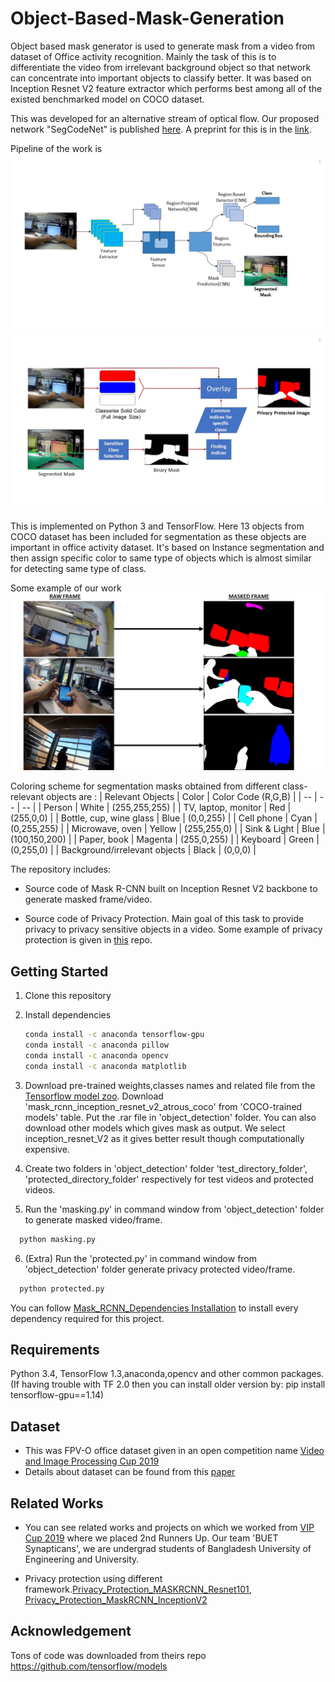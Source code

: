 # Object-Based-Mask-Generation
Object based mask generator is used to generate mask from a video from dataset of Office activity recognition. Mainly the task of this is to differentiate the video from irrelevant background object so that network can concentrate into important objects to classify better.
It was based on Inception Resnet V2 feature extractor which performs best among all of the existed benchmarked model on COCO dataset. 

This was developed for an alternative stream of optical flow. Our proposed network "SegCodeNet" is published [here](https://github.com/iampartho/SegCodeNet). A preprint for this is in the [link](https://www.researchgate.net/publication/343759566_SegCodeNet_Color-Coded_Segmentation_Masks_for_Activity_Detection_from_Wearable_Cameras).

Pipeline of the work is 
![Pipeline of the work](images/Architecture.jpg)
![Getting the mask](images/Process.jpg)

This is implemented on Python 3 and TensorFlow. Here 13 objects from COCO dataset has been included for segmentation as these objects are important in office activity dataset. It's based on Instance segmentation and then assign specific color to same type of objects which is almost similar for detecting same type of class.

Some example of our work 
![Raw & Masked video frame](images/rawmask.jpg)

Coloring scheme for segmentation masks obtained from different class-relevant objects are :
| Relevant Objects | Color | Color Code (R,G,B) |
| -- | -- | -- |
| Person | White | (255,255,255) |
| TV, laptop, monitor | Red  | (255,0,0) |
| Bottle, cup, wine glass | Blue | (0,0,255) |
| Cell phone | Cyan | (0,255,255) |
| Microwave, oven | Yellow | (255,255,0) |
| Sink & Light | Blue | (100,150,200) |
| Paper, book | Magenta | (255,0,255) |
| Keyboard | Green | (0,255,0) |
| Background/irrelevant objects | Black | (0,0,0) |

The repository includes:
* Source code of Mask R-CNN built on Inception Resnet V2 backbone to generate masked frame/video.

* Source code of Privacy Protection. Main goal of this task to provide privacy to privacy sensitive objects in a video.
Some example of privacy protection is given in [this](https://github.com/aia39/Privacy_Protection_MASKRCNN_Resnet101) repo.


## Getting Started
1. Clone this repository
2. Install dependencies
   ```bash
   conda install -c anaconda tensorflow-gpu
   conda install -c anaconda pillow
   conda install -c anaconda opencv
   conda install -c anaconda matplotlib
   ``` 
3. Download pre-trained weights,classes names and related file from the [Tensorflow model zoo](https://github.com/tensorflow/models/blob/master/research/object_detection/g3doc/detection_model_zoo.md). Download 'mask_rcnn_inception_resnet_v2_atrous_coco' from 'COCO-trained models' table. Put the .rar file in 'object_detection' folder. You can also download other models which gives mask as output. We select inception_resnet_V2 as it gives better result though computationally expensive.

4. Create two folders in 'object_detection' folder 'test_directory_folder', 'protected_directory_folder' respectively for test videos and protected videos.

5. Run the 'masking.py' in command window from 'object_detection' folder to generate masked video/frame.
 ```bash
   python masking.py
   ```

6. (Extra) Run the 'protected.py' in command window from 'object_detection' folder generate privacy protected video/frame.
 ```bash
   python protected.py
   ```
You can follow [Mask_RCNN_Dependencies Installation](https://github.com/tensorflow/models.git) to install every dependency required for this project. 



## Requirements
Python 3.4, TensorFlow 1.3,anaconda,opencv and other common packages. (If having trouble with TF 2.0 then you can install older version by: pip install tensorflow-gpu==1.14)

## Dataset 
* This was FPV-O office dataset given in an open competition name [Video and Image Processing Cup 2019](https://signalprocessingsociety.org/get-involved/video-image-processing-cup)
* Details about dataset can be found from this [paper](https://www.researchgate.net/publication/331177449_A_first-person_vision_dataset_of_office_activities)

## Related Works
* You can see related works and projects on which we worked from [VIP Cup 2019](https://signalprocessingsociety.org/get-involved/video-image-processing-cup) where we placed 2nd Runners Up. Our team 'BUET Synapticans', we are undergrad students of Bangladesh University of Engineering and University.

* Privacy protection using different framework.[Privacy_Protection_MASKRCNN_Resnet101](https://github.com/aia39/Privacy_Protection_MASKRCNN_Resnet101), [Privacy_Protection_MaskRCNN_InceptionV2](https://github.com/aia39/Privacy_Protection_MaskRCNN_InceptionV2)

## Acknowledgement 
Tons of code was downloaded from theirs repo  
 https://github.com/tensorflow/models
    
